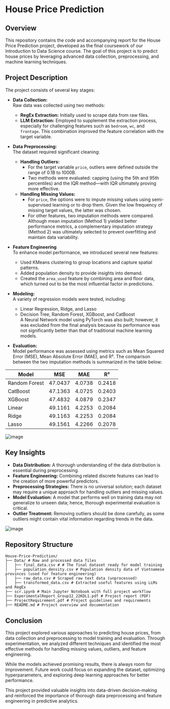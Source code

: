 # House Price Prediction

## Overview

This repository contains the code and accompanying report for the House Price Prediction project, developed as the final coursework of our Introduction to Data Science course. The goal of this project is to predict house prices by leveraging advanced data collection, preprocessing, and machine learning techniques.

## Project Description

The project consists of several key stages:

- **Data Collection:**  
  Raw data was collected using two methods:  
  - **RegEx Extraction:** Initially used to scrape data from raw files.  
  - **LLM Extraction:** Employed to supplement the extraction process, especially for challenging features such as `bedroom`, `wc`, and `frontage`. This combination improved the feature correlation with the target variable.

- **Data Preprocessing:**  
  The dataset required significant cleaning:
  - **Handling Outliers:**  
    - For the target variable `price`, outliers were defined outside the range of 0.1B to 1000B.  
    - Two methods were evaluated: capping (using the 5th and 95th percentiles) and the IQR method—with IQR ultimately proving more effective.
  - **Handling Missing Values:**  
    - For `price`, the options were to impute missing values using semi-supervised learning or to drop them. Given the low frequency of missing target values, the latter was chosen.
    - For other features, two imputation methods were compared. Although mean imputation (Method 1) yielded better performance metrics, a complementary imputation strategy (Method 2) was ultimately selected to prevent overfitting and maintain data variability.
- **Feature Engineering**  
  To enhance model performance, we introduced several new features:  

    - Used KMeans clustering to group locations and capture spatial patterns.  
    - Added population density to provide insights into demand.  
    - Created the `area_used` feature by combining area and floor data, which turned out to be the most influential factor in predictions.  
 
- **Modeling:**  
  A variety of regression models were tested, including:
  - Linear Regression, Ridge, and Lasso
  - Decision Tree, Random Forest, XGBoost, and CatBoost  
  A Neural Network model using PyTorch was also built; however, it was excluded from the final analysis because its performance was not significantly better than that of traditional machine learning models.

- **Evaluation:**  
  Model performance was assessed using metrics such as Mean Squared Error (MSE), Mean Absolute Error (MAE), and R². The comparison between the two imputation methods is summarized in the table below:

<div align="center">

| Model         | MSE      | MAE      | R²      |
|--------------|----------|----------|----------|
| Random Forest | 47.0437  | 4.0738   | 0.2418   |
| CatBoost     | 47.1363  | 4.0725   | 0.2403   |
| XGBoost      | 47.4832  | 4.0879   | 0.2347   |
| Linear       | 49.1161  | 4.2253   | 0.2084   |
| Ridge        | 49.1163  | 4.2253   | 0.2084   |
| Lasso        | 49.1561  | 4.2266   | 0.2078   |

</div>

![image](https://github.com/user-attachments/assets/014255b6-a9d3-4759-8d14-3e36d96abaf8)


## Key Insights

- **Data Distribution:** A thorough understanding of the data distribution is essential during preprocessing.
- **Feature Engineering:** Combining related discrete features can lead to the creation of more powerful predictors.
- **Preprocessing Strategies:** There is no universal solution; each dataset may require a unique approach for handling outliers and missing values.
- **Model Evaluation:** A model that performs well on training data may not generalize to unseen data; hence, thorough experimental evaluation is critical.
- **Outlier Treatment:** Removing outliers should be done carefully, as some outliers might contain vital information regarding trends in the data.

![image](https://github.com/user-attachments/assets/64fb3516-d5c1-4a4c-8d29-f424190511e0)

## Repository Structure
```
House-Price-Prediction/
├── Data/ # Raw and processed data files 
│   ├── final_data.csv # # The final dataset ready for model training
│   ├── population_density.csv # Population density data of Vietnamese provinces (used for feature engineering)
│   ├── raw_data.csv # Scraped raw text data (unprocessed)
│   ├── transformed_data.csv # Extracted useful features using LLMs and RegEx
├── scr.ipynb # Main Jupyter Notebook with full project workflow
├── ExperimentalReport_Group12_22KDL1.pdf # Project report (PDF) 
├── ProjectRequirement.pdf # Project guidelines and requirements
├── README.md # Project overview and documentation
```

## Conclusion

This project explored various approaches to predicting house prices, from data collection and preprocessing to model training and evaluation. Through experimentation, we analyzed different techniques and identified the most effective methods for handling missing values, outliers, and feature engineering.  

While the models achieved promising results, there is always room for improvement. Future work could focus on expanding the dataset, optimizing hyperparameters, and exploring deep learning approaches for better performance.  

This project provided valuable insights into data-driven decision-making and reinforced the importance of thorough data preprocessing and feature engineering in predictive analytics.  
